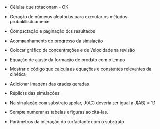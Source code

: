 * Células que rotacionam - OK
* Geração de números aleatórios para executar os métodos probabilisticamente
* Compactação e paginação dos resultados
* Acompanhamento do progresso da simulação
* Colocar gráfico de concentrações e de Velocidade na revisão
* Equação de ajuste da formação de produto com o tempo
* Mostrar o código que calcula as equações e constantes relevantes da cinética
* Adicionar imagens das grades geradas
* Réplicas das simulações

* Na simulação com substrato apolar, J(AC) deveria ser igual a J(AB) = 1.1
* Sempre numerar as tabelas e figuras ao citá-las.
* Parâmetros da interação do surfactante com o substrato